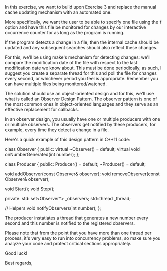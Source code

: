 In this exercise, we want to build upon Exercise 3 and replace the manual cache updating mechanism
with an automated one.

More specifically, we want the user to be able to specify one file using the `f` option and have
this file be monitored for changes by our interactive occurrence counter for as long as the program
is running.

If the program detects a change in a file, then the internal cache should be updated and any 
subsequent searches should also reflect these changes.

For this, we'll be using make's mechanism for detecting changes: we'll compare the modification date
of the file with respect to the last modification date we know about. This must be done periodically,
as such, I suggest you create a separate thread for this and poll the file for changes every second,
or whichever period you feel is appropriate.
Remember you can have multiple files being monitored/watched.

The solution should use an object-oriented design and for this, we'll use what is called an 
Observer Design Pattern. The observer pattern is one of the most common ones in object-oriented
languages and they serve as an effective replacement for callbacks.

In an observer design, you usually have one or multiple producers with one or multiple observers.
The observers get notified by these producers, for example, every time they detect a change in a
file.

Here's a quick example of this design pattern in C++11 code:

class Observer {
public:
  virtual ~Observer() = default;
  virtual void onNumberGenerated(int number);
};

class Producer {
public:
  Producer() = default;
  ~Producer() = default;
  
  void addObserver(const Observer& observer);
  void removeObserver(const Observer& observer);
  
  void Start();
  void Stop();
  
private:
  std::set<Observer*>   _observers;
  std::thread           _thread;
  
  // Helpers
  void notifyObservers(int number);
};

The producer instatiates a thread that generates a new number every second and this number is
notified to the registered observers.

Please note that from the point that you have more than one thread per process, it's very easy
to run into concurrency problems, so make sure you analyze your code and protect critical 
sections appropriately.

Good luck!

Best regards,
